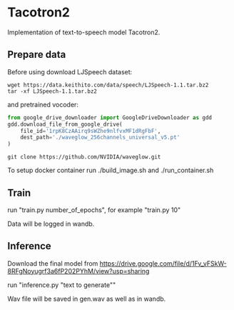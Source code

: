 # Tacotron2

Implementation of text-to-speech model Tacotron2.

## Prepare data

Before using download LJSpeech dataset:

```
wget https://data.keithito.com/data/speech/LJSpeech-1.1.tar.bz2
tar -xf LJSpeech-1.1.tar.bz2
```

and pretrained vocoder:

```python
from google_drive_downloader import GoogleDriveDownloader as gdd
gdd.download_file_from_google_drive(
    file_id='1rpK8CzAAirq9sWZhe9nlfvxMF1dRgFbF',
    dest_path='./waveglow_256channels_universal_v5.pt'
)
```
```
git clone https://github.com/NVIDIA/waveglow.git
```

To setup docker container run ./build_image.sh and ./run_container.sh

## Train

run "train.py number_of_epochs", for example "train.py 10"

Data will be logged in wandb.

## Inference

Download the final model from https://drive.google.com/file/d/1Fv_vFSkW-8RFgNoyugrf3a6fP202PYhM/view?usp=sharing

run "inference.py "text to generate""

Wav file will be saved in gen.wav as well as in wandb.
